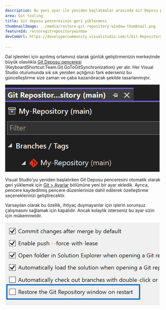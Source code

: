 ```yaml
---
description: Bu yeni ayar ile yeniden başlatmalar arasında Git Deposu penceresini açık tutun.
area: Git tooling
title: Git deposu penceresinin geri yüklenmesi
thumbnailImage: ../media/restore-git-repository-window-thumbnail.png
featureId: restoregitrepositorywindow
devComUrl: https://developercommunity.visualstudio.com/t/Git-Repository-window-is-not-restored-in/1255797

---
```



Dal işlemleri için ayrılmış ortamınız olarak günlük geliştirmenizin merkezinde büyük olasılıkla [Git Deposu penceresi](vscmd://Team.Git.GoToGitSynchronization) {KeyboardShortcut:Team.Git.GoToGitSynchronization} yer alır. Her Visual Studio oturumunda sık sık yeniden açtığınızı fark ederseniz bu güncelleştirme size zaman ve çaba kazandıracak şekilde tasarlanmıştır.

![Git Deposu penceresi dal listesi.](../media/restore-git-repository-window-thumbnail.png)

Visual Studio'yu yeniden başlatırken Git Deposu penceresini otomatik olarak geri yüklemek için [Git > Ayarlar](vscmd://Team.Git.Settings) bölümüne yeni bir ayar ekledik. Ayrıca, pencere kaydedilmiş pencere düzenlerinize dahil edilerek özelleştirme seçeneklerinizi geliştirecektir.

Varsayılan olarak bu özellik, ihtiyaç duymayanlar için işlerin sorunsuz çalışmasını sağlamak için kapalıdır. Ancak kolaylık isterseniz bu ayar sizin için mükemmeldir.

![Git Deposu penceresini geri yükle onay kutusunun bulunduğu Git Ayarları sayfası.](../media/restore-git-repository-window-setting.png)
